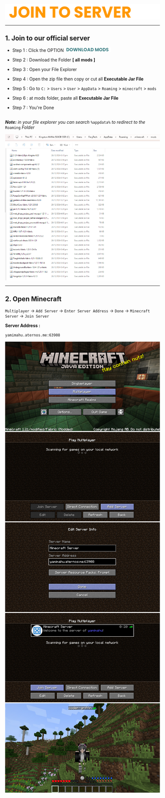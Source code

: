 ##

<div align="center"> <img src="assets/texts/join to server.png"> </div>

---

## 1. Join to our official server

- Step 1 : Click the OPTION <a href="https://drive.google.com/drive/folders/1o1ApSDh8yDyCc9X9AOIY6pbSmIzfAtn4?usp=drive_link">
    <img src="assets/texts/download mods.png" alt="Download Mods" width="150">
</a>

- Step 2 : Download the Folder **[ all mods ]**

- Step 3 : Open your File Explorer

- Step 4 : Open the zip file then copy or cut all **Executable Jar File**

- Step 5 : Go to `C:` > `Users` > `User` > `AppData` > `Roaming` > `minecraft` > `mods`

- Step 6 : at mods folder, paste all **Executable Jar File**

- Step 7 : You're Done
  ##

***Note:** in your file explorer you can search* `%appdata%` *to redirect to the* `Roaming` *Folder*

<div align="center"> <img src="assets/images/import-mods/Screenshot 2024-12-28 231255.png"> </div>

---

## 2. Open Minecraft

`Multiplayer` -> `Add Server` -> `Enter Server Address` -> `Done` -> `Minecraft Server` -> `Join Server`

**Server Address :**

```
yamimahu.aternos.me:63908
```

<div align="center"> <img src="assets/images/join-server/Screenshot (656).jpg"> </div>
<div align="center"> <img src="assets/images/join-server/Screenshot (657).jpg"> </div>
<div align="center"> <img src="assets/images/join-server/Screenshot (658).jpg"> </div>
<div align="center"> <img src="assets/images/join-server/Screenshot (660).jpg"> </div>
<div align="center"> <img src="assets/images/join-server/Screenshot (661).jpg"> </div>

##
